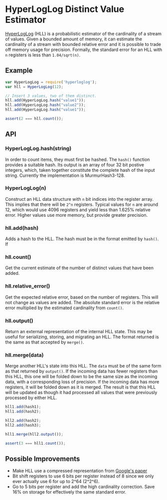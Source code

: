 HyperLogLog Distinct Value Estimator
====================================

[HyperLogLog]() (HLL) is a probabilistic estimator of the cardinality of a stream of values. Given
a bounded amount of memory, it can estimate the cardinality of a stream with bounded relative error
and it is possible to trade off memory usage for precision. Formally, the standard error for an HLL
with `n` registers is less than `1.04/sqrt(n)`.

Example
-------

```javascript
var HyperLogLog = require('hyperloglog');
var hll = HyperLogLog(12);

// Insert 3 values, two of them distinct.
hll.add(HyperLogLog.hash("value1"));
hll.add(HyperLogLog.hash("value2"));
hll.add(HyperLogLog.hash("value1"));

assert(2 === hll.count());
```

API
---

### HyperLogLog.hash(string)

In order to count items, they must first be hashed. The `hash()` function provides a suitable hash.
Its output is an array of four 32 bit postive integers, which, taken together constitute the complete
hash of the input string. Currently the implementation is MurmurHash3-128.

### HyperLogLog(n)

Construct an HLL data structure with `n` bit indices into the register array. This implies that
there will be `2^n` registers. Typical values for `n` are around 12, which would use 4096 registers and
yield less than 1.625% relative error. Higher values use more memory, but provide greater precision.

### hll.add(hash)

Adds a hash to the HLL. The hash must be in the format emitted by `hash()`. If

### hll.count()

Get the current estimate of the number of distinct values that have been added.

### hll.relative_error()

Get the expected relative error, based on the number of registers. This will not change as
values are added. The absolute standard error is the relative error multiplied by the estimated
cardinality from `count()`.

### hll.output()

Return an external representation of the internal HLL state. This may be useful for serializing,
storing, and migrating an HLL. The format returned is the same as that accepted by `merge()`.

### hll.merge(data)

Merge another HLL's state into this HLL. The `data` must be of the same form as that returned by `output()`.
If the incoming data has fewer registers than this HLL, this one will be folded down to be the same size as the
incoming data, with a corresponding loss of precision. If the incoming data has more registers, it will be folded
down as it is merged. The result is that this HLL will be updated as though it had processed all values that were
previously processed by either HLL.

```javascript
hll1.add(hash1);
hll1.add(hash2);

hll2.add(hash2);
hll2.add(hash3);

hll1.merge(hll2.output());

assert(3 === hll1.count());
```

Possible Improvements
---------------------

- Make HLL use a compressed representation from [Google's paper](http://static.googleusercontent.com/external_content/untrusted_dlcp/research.google.com/en/us/pubs/archive/40671.pdf)
- Bit shift registers to use 6 bits per register instead of 8 since we only ever actually use 6 for up to 2^64 (2^2^6).
- Go to 5 bits per register and add the high cardinality correction. Save 16% on storage for effectively the same standard error.
